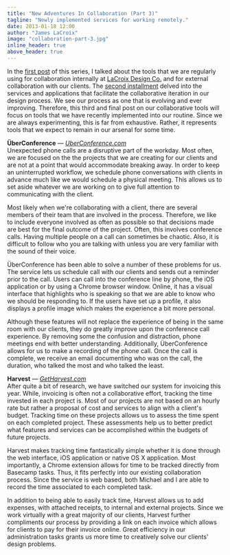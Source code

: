```yaml
---
title: "New Adventures In Collaboration (Part 3)"
tagline: "Newly implemented services for working remotely."
date: 2013-01-18 12:00
author: "James LaCroix"
image: "collaboration-part-3.jpg"
inline_header: true
above_header: true
---
```


In the [first post](/blog/new-adventures-in-collaboration-apps-services-part-1) of this series, I talked about the tools that we are regularly using for collaboration internally at [LaCroix Design Co.](/) and for external collaboration with our clients. The [second installment](/blog/new-adventures-in-collaboration-apps-services-part-2) delved into the services and applications that facilitate the collaborative iteration in our design process. We see our process as one that is evolving and ever improving. Therefore, this third and final post on our collaborative tools will focus on tools that we have recently implemented into our routine. Since we are always experimenting, this is far from exhaustive. Rather, it represents tools that we expect to remain in our arsenal for some time.

**ÜberConference** &mdash; *<a href="http://www.uberconference.com" target="_blank">UberConference.com</a>*  
Unexpected phone calls are a disruptive part of the workday. Most often, we are focused on the the projects that we are creating for our clients and are not at a point that would accommodate breaking away. In order to keep an uninterrupted workflow, we schedule phone conversations with clients in advance much like we would schedule a physical meeting. This allows us to set aside whatever we are working on to give full attention to communicating with the client.

Most likely when we're collaborating with a client, there are several members of their team that are involved in the process. Therefore, we like to include everyone involved as often as possible so that decisions made are best for the final outcome of the project. Often, this involves conference calls. Having multiple people on a call can sometimes be chaotic. Also, it is difficult to follow who you are talking with unless you are very familiar with the sound of their voice.

ÜberConference has been able to solve a number of these problems for us. The service lets us schedule call with our clients and sends out a reminder prior to the call. Users can call into the conference line by phone, the iOS application or by using a Chrome browser window. Online, it has a visual interface that highlights who is speaking so that we are able to know who we should be responding to. If the users have set up a profile, it also displays a profile image which makes the experience a bit more personal.

Although these features will not replace the experience of being in the same room with our clients, they do greatly improve upon the conference call experience. By removing some the confusion and distraction, phone meetings end with better understanding. Additionally, ÜberConference allows for us to make a recording of the phone call. Once the call is complete, we receive an email documenting who was on the call, the duration, who talked the most and who talked the least.

**Harvest** &mdash; *<a href="http://www.getharvest.com" target="_blank">GetHarvest.com</a>*  
After quite a bit of research, we have switched our system for invoicing this year. While, invoicing is often not a collaborative effort, tracking the time invested in each project is. Most of our projects are not based on an hourly rate but rather a proposal of cost and services to align with a client's budget. Tracking time on these projects allows us to assess the time spent on each completed project. These assessments help us to better predict what features and services can be accomplished within the budgets of future projects.

Harvest makes tracking time fantastically simple whether it is done through the web interface, iOS application or native OS X application. Most importantly, a Chrome extension allows for time to be tracked directly from Basecamp tasks. Thus, it fits perfectly into our existing collaboration process. Since the service is web based, both Michael and I are able to record the time associated to each completed task.

In addition to being able to easily track time, Harvest allows us to add expenses, with attached receipts, to internal and external projects. Since we work virtually with a great majority of our clients, Harvest further compliments our process by providing a link on each invoice which allows for clients to pay for their invoice online. Great efficiency in our administration tasks grants us more time to creatively solve our clients' design problems.
